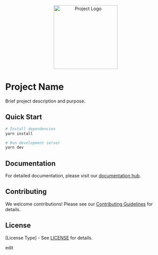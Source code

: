 <div align="center">
  <img src="./docs/assets/logo.svg" alt="Project Logo" width="200" />
</div>

# Project Name

Brief project description and purpose.

## Quick Start

```bash
# Install dependencies
yarn install

# Run development server
yarn dev
```

## Documentation

For detailed documentation, please visit our [documentation hub](./docs/).

## Contributing

We welcome contributions! Please see our [Contributing Guidelines](./docs/contributing/) for details.

## License

[License Type] - See [LICENSE](./LICENSE) for details.

edit